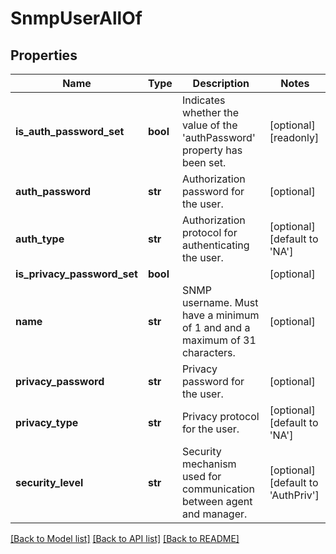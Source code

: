 # SnmpUserAllOf

## Properties
Name | Type | Description | Notes
------------ | ------------- | ------------- | -------------
**is_auth_password_set** | **bool** | Indicates whether the value of the &#39;authPassword&#39; property has been set.   | [optional] [readonly] 
**auth_password** | **str** | Authorization password for the user.   | [optional] 
**auth_type** | **str** | Authorization protocol for authenticating the user.   | [optional] [default to 'NA']
**is_privacy_password_set** | **bool** |  | [optional] 
**name** | **str** | SNMP username. Must have a minimum of 1 and and a maximum of 31 characters.   | [optional] 
**privacy_password** | **str** | Privacy password for the user.   | [optional] 
**privacy_type** | **str** | Privacy protocol for the user.   | [optional] [default to 'NA']
**security_level** | **str** | Security mechanism used for communication between agent and manager.    | [optional] [default to 'AuthPriv']

[[Back to Model list]](../README.md#documentation-for-models) [[Back to API list]](../README.md#documentation-for-api-endpoints) [[Back to README]](../README.md)


